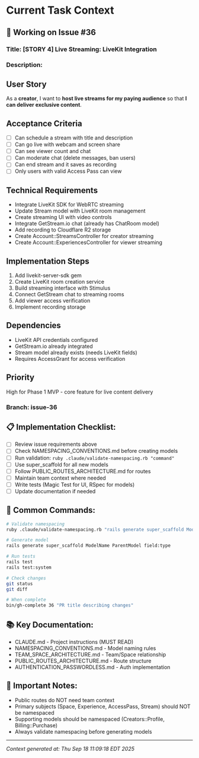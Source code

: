 # Current Task Context

## 🎯 Working on Issue #36

### Title: [STORY 4] Live Streaming: LiveKit Integration

### Description:
## User Story
As a **creator**, I want to **host live streams for my paying audience** so that **I can deliver exclusive content**.

## Acceptance Criteria
- [ ] Can schedule a stream with title and description
- [ ] Can go live with webcam and screen share
- [ ] Can see viewer count and chat
- [ ] Can moderate chat (delete messages, ban users)
- [ ] Can end stream and it saves as recording
- [ ] Only users with valid Access Pass can view

## Technical Requirements
- Integrate LiveKit SDK for WebRTC streaming
- Update Stream model with LiveKit room management
- Create streaming UI with video controls
- Integrate GetStream.io chat (already has ChatRoom model)
- Add recording to Cloudflare R2 storage
- Create Account::StreamsController for creator streaming
- Create Account::ExperiencesController for viewer streaming

## Implementation Steps
1. Add livekit-server-sdk gem
2. Create LiveKit room creation service
3. Build streaming interface with Stimulus
4. Connect GetStream chat to streaming rooms
5. Add viewer access verification
6. Implement recording storage

## Dependencies
- LiveKit API credentials configured
- GetStream.io already integrated
- Stream model already exists (needs LiveKit fields)
- Requires AccessGrant for access verification

## Priority
High for Phase 1 MVP - core feature for live content delivery

### Branch: issue-36

## 📋 Implementation Checklist:
- [ ] Review issue requirements above
- [ ] Check NAMESPACING_CONVENTIONS.md before creating models
- [ ] Run validation: `ruby .claude/validate-namespacing.rb "command"`
- [ ] Use super_scaffold for all new models
- [ ] Follow PUBLIC_ROUTES_ARCHITECTURE.md for routes
- [ ] Maintain team context where needed
- [ ] Write tests (Magic Test for UI, RSpec for models)
- [ ] Update documentation if needed

## 🔧 Common Commands:
```bash
# Validate namespacing
ruby .claude/validate-namespacing.rb "rails generate super_scaffold ModelName"

# Generate model
rails generate super_scaffold ModelName ParentModel field:type

# Run tests
rails test
rails test:system

# Check changes
git status
git diff

# When complete
bin/gh-complete 36 "PR title describing changes"
```

## 📚 Key Documentation:
- CLAUDE.md - Project instructions (MUST READ)
- NAMESPACING_CONVENTIONS.md - Model naming rules
- TEAM_SPACE_ARCHITECTURE.md - Team/Space relationship
- PUBLIC_ROUTES_ARCHITECTURE.md - Route structure
- AUTHENTICATION_PASSWORDLESS.md - Auth implementation

## 🚨 Important Notes:
- Public routes do NOT need team context
- Primary subjects (Space, Experience, AccessPass, Stream) should NOT be namespaced
- Supporting models should be namespaced (Creators::Profile, Billing::Purchase)
- Always validate namespacing before generating models

---
*Context generated at: Thu Sep 18 11:09:18 EDT 2025*
